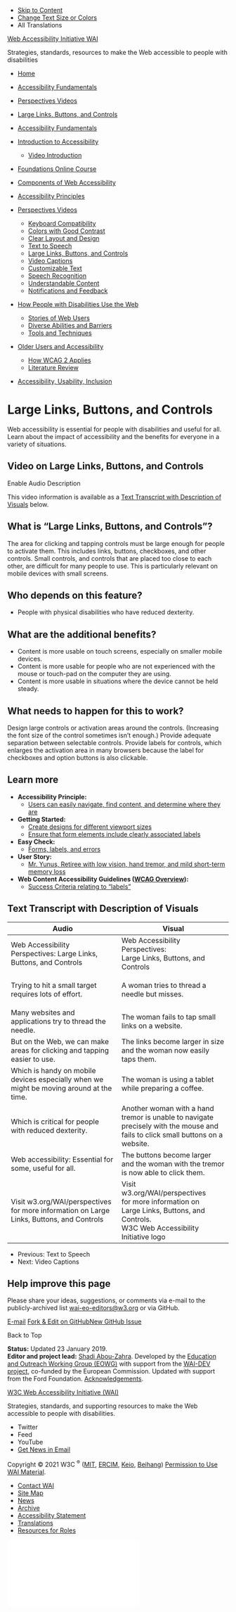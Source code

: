 -   [Skip to Content](#main)
-   [Change Text Size or Colors](/WAI/meta/customize/)
-   All Translations

<a href="/WAI/" class="home"><span class="wai"><span class="wa">Web Accessibility</span> <span class="i"><span class="initieative">Initiative</span> <span>WAI</span></span></span></a>

Strategies, standards, resources to make the Web accessible to people with disabilities



<!-- -->

-   [Home](/WAI/)
-   [Accessibility Fundamentals](/WAI/fundamentals/)
-   [Perspectives Videos](/WAI/perspective-videos/)
-   [Large Links, Buttons, and Controls](/WAI/perspective-videos/controls/)

-   <a href="/WAI/fundamentals/" class="page-link"><span>Accessibility Fundamentals</span></a>
-   <a href="/WAI/fundamentals/accessibility-intro/" class="page-link"><span>Introduction to Accessibility</span></a>
    -   <a href="/WAI/videos/standards-and-benefits/" class="page-link"><span>Video Introduction</span></a>
-   <a href="/WAI/fundamentals/foundations-course/" class="page-link"><span>Foundations Online Course</span></a>
-   <a href="/WAI/fundamentals/components/" class="page-link"><span>Components of Web Accessibility</span></a>
-   <a href="/WAI/fundamentals/accessibility-principles/" class="page-link"><span>Accessibility Principles</span></a>
-   <a href="/WAI/perspective-videos/" class="page-link"><span>Perspectives Videos</span></a>
    -   <a href="/WAI/perspective-videos/keyboard/" class="page-link"><span>Keyboard Compatibility</span></a>
    -   <a href="/WAI/perspective-videos/contrast/" class="page-link"><span>Colors with Good Contrast</span></a>
    -   <a href="/WAI/perspective-videos/layout/" class="page-link"><span>Clear Layout and Design</span></a>
    -   <a href="/WAI/perspective-videos/speech/" class="page-link"><span>Text to Speech</span></a>
    -   <a href="/WAI/perspective-videos/controls/" class="page-link"><span>Large Links, Buttons, and Controls</span></a>
    -   <a href="/WAI/perspective-videos/captions/" class="page-link"><span>Video Captions</span></a>
    -   <a href="/WAI/perspective-videos/customizable/" class="page-link"><span>Customizable Text</span></a>
    -   <a href="/WAI/perspective-videos/voice/" class="page-link"><span>Speech Recognition</span></a>
    -   <a href="/WAI/perspective-videos/understandable/" class="page-link"><span>Understandable Content</span></a>
    -   <a href="/WAI/perspective-videos/notifications/" class="page-link"><span>Notifications and Feedback</span></a>
-   <a href="/WAI/people-use-web/" class="page-link"><span>How People with Disabilities Use the Web</span></a>
    -   <a href="/WAI/people-use-web/user-stories/" class="page-link"><span>Stories of Web Users</span></a>
    -   <a href="/WAI/people-use-web/abilities-barriers/" class="page-link"><span>Diverse Abilities and Barriers</span></a>
    -   <a href="/WAI/people-use-web/tools-techniques/" class="page-link"><span>Tools and Techniques</span></a>
-   <a href="/WAI/older-users/" class="page-link"><span>Older Users and Accessibility</span></a>
    -   <a href="/WAI/older-users/developing/" class="page-link"><span>How WCAG 2 Applies</span></a>
    -   <a href="/WAI/older-users/literature/" class="page-link"><span>Literature Review</span></a>
-   <a href="/WAI/fundamentals/accessibility-usability-inclusion/" class="page-link"><span>Accessibility, Usability, Inclusion</span></a>

Large Links, Buttons, and Controls
==================================

Web accessibility is essential for people with disabilities and useful for all. Learn about the impact of accessibility and the benefits for everyone in a variety of situations.

Video on Large Links, Buttons, and Controls
-------------------------------------------

Enable Audio Description

This video information is available as a [Text Transcript with Description of Visuals](#transcript) below.

What is “Large Links, Buttons, and Controls”?
---------------------------------------------

The area for clicking and tapping controls must be large enough for people to activate them. This includes links, buttons, checkboxes, and other controls. Small controls, and controls that are placed too close to each other, are difficult for many people to use. This is particularly relevant on mobile devices with small screens.

Who depends on this feature?
----------------------------

-   People with physical disabilities who have reduced dexterity.

What are the additional benefits?
---------------------------------

-   Content is more usable on touch screens, especially on smaller mobile devices.
-   Content is more usable for people who are not experienced with the mouse or touch-pad on the computer they are using.
-   Content is more usable in situations where the device cannot be held steady.

What needs to happen for this to work?
--------------------------------------

Design large controls or activation areas around the controls. (Increasing the font size of the control sometimes isn’t enough.) Provide adequate separation between selectable controls. Provide labels for controls, which enlarges the activation area in many browsers because the label for checkboxes and option buttons is also clickable.

Learn more
----------

-   **Accessibility Principle:**
    -   [Users can easily navigate, find content, and determine where they are](/WAI/fundamentals/accessibility-principles/#navigable)
-   **Getting Started:**
    -   [Create designs for different viewport sizes](/WAI/tips/designing/#create-designs-for-different-viewport-sizes)
    -   [Ensure that form elements include clearly associated labels](/WAI/tips/designing/#ensure-that-form-elements-include-clearly-associated-labels)
-   **Easy Check:**
    -   [Forms, labels, and errors](/WAI/test-evaluate/preliminary/#forms)
-   **User Story:**
    -   [Mr. Yunus, Retiree with low vision, hand tremor, and mild short-term memory loss](/WAI/people-use-web/user-stories/#retiree)
-   **Web Content Accessibility Guidelines ([WCAG Overview](/WAI/standards-guidelines/wcag/)):**
    -   [Success Criteria relating to “labels”](https://www.w3.org/WAI/WCAG21/quickref/?tags=labels)

Text Transcript with Description of Visuals
-------------------------------------------

<table><colgroup><col style="width: 50%" /><col style="width: 50%" /></colgroup><thead><tr class="header"><th>Audio</th><th>Visual</th></tr></thead><tbody><tr class="odd"><td>Web Accessibility Perspectives: Large Links, Buttons, and Controls</td><td>Web Accessibility Perspectives:<br />
Large Links, Buttons, and Controls</td></tr><tr class="even"><td>Trying to hit a small target requires lots of effort.</td><td><p>A woman tries to thread a needle but misses.<br />
</p></td></tr><tr class="odd"><td>Many websites and applications try to thread the needle.</td><td>The woman fails to tap small links on a website.</td></tr><tr class="even"><td>But on the Web, we can make areas for clicking and tapping easier to use.</td><td>The links become larger in size and the woman now easily taps them.</td></tr><tr class="odd"><td>Which is handy on mobile devices especially when we might be moving around at the time.</td><td>The woman is using a tablet while preparing a coffee.</td></tr><tr class="even"><td>Which is critical for people with reduced dexterity.</td><td>Another woman with a hand tremor is unable to navigate precisely with the mouse and fails to click small buttons on a website.<br />
</td></tr><tr class="odd"><td>Web accessibility: Essential for some, useful for all.</td><td>The buttons become larger and the woman with the tremor is now able to click them.</td></tr><tr class="even"><td>Visit w3.org/WAI/perspectives for more information on Large Links, Buttons, and Controls</td><td>Visit<br />
w3.org/WAI/perspectives<br />
for more information on<br />
Large Links, Buttons, and Controls.<br />
W3C Web Accessibility Initiative logo</td></tr></tbody></table>

-   <span class="pager--item-text"> <span class="pager--item-text-direction">Previous:</span> <span class="pager--item-text-target">Text to Speech</span> </span>
-   <span class="pager--item-text"> <span class="pager--item-text-direction">Next:</span> <span class="pager--item-text-target">Video Captions</span> </span>

Help improve this page
----------------------

Please share your ideas, suggestions, or comments via e-mail to the publicly-archived list [wai-eo-editors@w3.org](mailto:wai-eo-editors@w3.org?subject=%5Ben%5D%20Large%20Links,%20Buttons,%20and%20Controls) or via GitHub.

<a href="mailto:wai-eo-editors@w3.org?subject=%5Ben%5D%20Large%20Links,%20Buttons,%20and%20Controls&amp;body=%5Bput%20comment%20here...%5D" class="button"><span>E-mail</span></a> <a href="https://github.com/w3c/wai-perspective-videos/edit/master/_perspective-videos/controls.md" class="button"><span>Fork &amp; Edit on GitHub</span></a><a href="https://github.com/w3c/wai-perspective-videos/issues/new" class="button"><span>New GitHub Issue</span></a>

Back to Top

**Status:** Updated 23 January 2019.  
**Editor and project lead:** [Shadi Abou-Zahra](https://www.w3.org/People/shadi). Developed by the [Education and Outreach Working Group (EOWG)](https://www.w3.org/WAI/EO/) with support from the [WAI-DEV project](https://www.w3.org/WAI/DEV/), co-funded by the European Commission. Updated with support from the Ford Foundation. [Acknowledgements](../acknowledgements/).

<a href="https://www.w3.org/WAI/" class="largelink">W3C Web Accessibility Initiative (WAI)</a>

Strategies, standards, and supporting resources to make the Web accessible to people with disabilities.

-   Twitter
-   Feed
-   YouTube
-   <a href="https://www.w3.org/WAI/news/subscribe/" class="button">Get News in Email</a>

Copyright © 2021 W3C <sup>®</sup> ([MIT](https://www.csail.mit.edu/), [ERCIM](https://www.ercim.eu/), [Keio](https://www.keio.ac.jp/), [Beihang](https://ev.buaa.edu.cn)) [Permission to Use WAI Material](/WAI/about/using-wai-material/).

-   [Contact WAI](/WAI/about/contacting/)
-   [Site Map](/WAI/sitemap/)
-   [News](/WAI/news/)
-   [Archive](/WAI/sitemap/#archive)
-   [Accessibility Statement](/WAI/about/accessibility-statement/)
-   [Translations](/WAI/translations/)
-   [Resources for Roles](/WAI/roles/)

![](//www.w3.org/analytics/piwik/piwik.php?idsite=328&rec=1)
